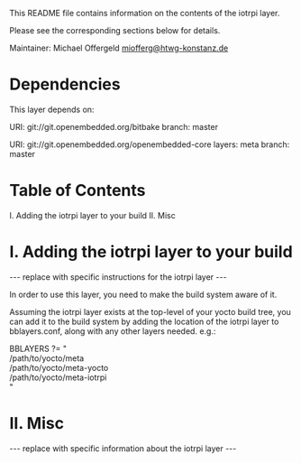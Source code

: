 This README file contains information on the contents of the
iotrpi layer.

Please see the corresponding sections below for details.

Maintainer: Michael Offergeld <miofferg@htwg-konstanz.de>

Dependencies
============

This layer depends on:

  URI: git://git.openembedded.org/bitbake
  branch: master

  URI: git://git.openembedded.org/openembedded-core
  layers: meta
  branch: master




Table of Contents
=================

  I. Adding the iotrpi layer to your build
 II. Misc


I. Adding the iotrpi layer to your build
=================================================

--- replace with specific instructions for the iotrpi layer ---

In order to use this layer, you need to make the build system aware of
it.

Assuming the iotrpi layer exists at the top-level of your
yocto build tree, you can add it to the build system by adding the
location of the iotrpi layer to bblayers.conf, along with any
other layers needed. e.g.:

  BBLAYERS ?= " \
    /path/to/yocto/meta \
    /path/to/yocto/meta-yocto \
    /path/to/yocto/meta-iotrpi \
    "


II. Misc
========

--- replace with specific information about the iotrpi layer ---
